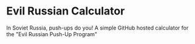 # Evil Russian Calculator
In Soviet Russia, push-ups do you! A simple GitHub hosted calculator for the "Evil Russian Push-Up Program"
